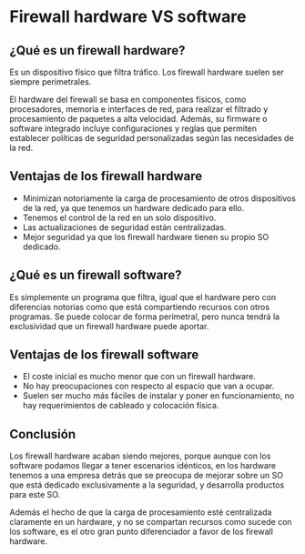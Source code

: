 # Firewall hardware VS software

## ¿Qué es un firewall hardware?

Es un dispositivo físico que filtra tráfico. Los firewall hardware suelen ser siempre perimetrales.

El hardware del firewall se basa en componentes físicos, como procesadores, memoria e interfaces de red, para realizar el filtrado y procesamiento de paquetes a alta velocidad. Además, su firmware o software integrado incluye configuraciones y reglas que permiten establecer políticas de seguridad personalizadas según las necesidades de la red.

## Ventajas de los firewall hardware

* Minimizan notoriamente la carga de procesamiento de otros dispositivos de la red, ya que tenemos un hardware dedicado para ello.
* Tenemos el control de la red en un solo dispositivo.
* Las actualizaciones de seguridad están centralizadas.
* Mejor seguridad ya que los firewall hardware tienen su propio SO dedicado.

## ¿Qué es un firewall software?

Es simplemente un programa que filtra, igual que el hardware pero con diferencias notorias como que está compartiendo recursos con otros programas. Se puede colocar de forma perimetral, pero nunca tendrá la exclusividad que un firewall hardware puede aportar.

## Ventajas de los firewall software

* El coste inicial es mucho menor que con un firewall hardware.
* No hay preocupaciones con respecto al espacio que van a ocupar.
* Suelen ser mucho más fáciles de instalar y poner en funcionamiento, no hay requerimientos de cableado y colocación física.

## Conclusión

Los firewall hardware acaban siendo mejores, porque aunque con los software podamos llegar a tener escenarios idénticos, en los hardware tenemos a una empresa detrás que se preocupa de mejorar sobre un SO que está dedicado exclusivamente a la seguridad, y desarrolla productos para este SO.

Además el hecho de que la carga de procesamiento esté centralizada claramente en un hardware, y no se compartan recursos como sucede con los software, es el otro gran punto diferenciador a favor de los firewall hardware.
